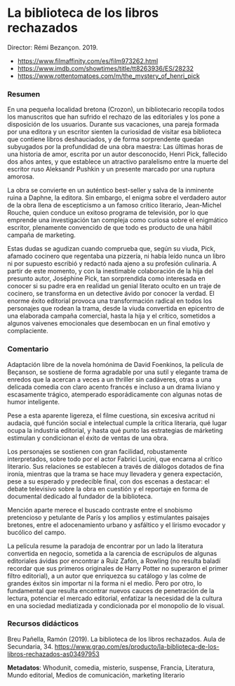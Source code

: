 # La biblioteca de los libros rechazados

Director: Rémi Bezançon. 2019.

* https://www.filmaffinity.com/es/film973262.html
* https://www.imdb.com/showtimes/title/tt8263936/ES/28232
* https://www.rottentomatoes.com/m/the_mystery_of_henri_pick

### Resumen

En una pequeña localidad bretona (Crozon), un bibliotecario recopila todos los manuscritos que han sufrido el rechazo de las editoriales y los pone a disposición de los usuarios. Durante sus vacaciones, una pareja formada por una editora y un escritor sienten la curiosidad de visitar esa biblioteca que contiene libros deshauciados, y de forma sorprendente quedan subyugados por la profundidad de una obra maestra: Las últimas horas de una historia de amor, escrita por un autor desconocido, Henri Pick, fallecido dos años antes, y que establece un atractivo paralelismo entre la muerte del escritor ruso Aleksandr Pushkin y un presente marcado por una ruptura amorosa.

La obra se convierte en un auténtico best-seller y salva de la inminente ruina a Daphne, la editora. Sin embargo, el enigma sobre el verdadero autor de la obra llena de escepticismo a un famoso crítico literario, Jean-Michel Rouche, quien conduce un exitoso programa de televisión, por lo que emprende una investigación tan compleja como curiosa sobre el enigmático escritor, plenamente convencido de que todo es producto de una hábil campaña de marketing.

Estas dudas se agudizan cuando comprueba que, según su viuda, Pick, afamado cocinero que regentaba una pizzería, ni había leído nunca un libro ni por supuesto escribió y redactó nada ajeno a su profesión culinaria. A partir de este momento, y con la inestimable colaboración de la hija del presunto autor, Joséphine Pick, tan sorprendida como interesada en conocer si su padre era en realidad un genial literato oculto en un traje de cocinero, se transforma en un detective ávido por conocer la verdad.
El enorme éxito editorial provoca una transformación radical en todos los personajes que rodean la trama, desde la viuda convertida en epicentro de una elaborada campaña comercial, hasta la hija y el crítico, sometidos a algunos vaivenes emocionales que desembocan en un final emotivo y complaciente.

### Comentario

Adaptación libre de la novela homónima de David Foenkinos, la película de Beçanson, se sostiene de forma agradable por una sutil y elegante trama de enredos que la acercan a veces a un thriller sin cadáveres, otras a una delicada comedia con claro acento francés e incluso a un drama liviano y escasamente trágico, atemperado esporádicamente con algunas notas de humor inteligente.

Pese a esta aparente ligereza, el filme cuestiona, sin excesiva acritud ni audacia, qué función social e intelectual cumple la crítica literaria, qué lugar ocupa la industria editorial, y hasta qué punto las estrategias de márketing estimulan y condicionan el éxito de ventas de una obra.

Los personajes se sostienen con gran facilidad, robustamente interpretados, sobre todo por el actor Fabrici Lucini, que encarna al crítico literario. Sus relaciones se establecen a través de diálogos dotados de fina ironía, mientras que la trama se hace muy llevadera y genera expectación, pese a su esperado y predecible final, con dos escenas a destacar: el debate televisivo sobre la obra en cuestión y el reportaje en forma de documental dedicado al fundador de la biblioteca.

Mención aparte merece el buscado contraste entre el snobismo pretencioso y petulante de París y los amplios y estimulantes paisajes bretones, entre el adocenamiento urbano y asfáltico y el lirismo evocador y bucólico del campo.

La película resume la paradoja de encontrar por un lado la literatura convertida en negocio, sometida a la carencia de escrúpulos de algunas editoriales ávidas por encontrar a Ruiz Zafón, a Rowling (no resulta baladí recordar que sus primeros originales de Harry Potter no superaron el primer filtro editorial), a un autor que enriquezca su catálogo y las colme de grandes éxitos sin importar ni la forma ni el medio. Pero por otro, lo fundamental que resulta encontrar nuevos cauces de penetración de la lectura, potenciar el mercado editorial, enfatizar la necesidad de la cultura en una sociedad mediatizada y condicionada por el monopolio de lo visual.

### Recursos didácticos

Breu Pañella, Ramón (2019). La biblioteca de los libros rechazados. Aula de Secundaria, 34. https://www.grao.com/es/producto/la-biblioteca-de-los-libros-rechazados-as03497953

**Metadatos**:  Whodunit, comedia, misterio, suspense, Francia, Literatura, Mundo editorial, Medios de comunicación, marketing literario
